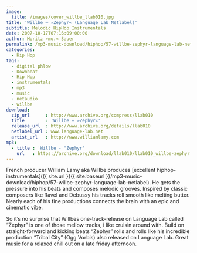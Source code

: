 ```yaml
---
image:
  title: /images/cover_willbe_llab010.jpg
title: 'Willbe – »Zephyr« (Language Lab Netlabel)'
subtitle: Melodic HipHop Instrumentals
date: 2007-10-17T07:16:09+00:00
author: Moritz »mo.« Sauer
permalink: /mp3-music-download/hiphop/57-willbe-zephyr-language-lab-netlabel
categories:
  - Hip Hop
tags:
  - digital phlow
  - Downbeat
  - Hip Hop
  - instrumentals
  - mp3
  - music
  - netaudio
  - willbe
download:
  zip_url      : http://www.archive.org/compress/llab010
  title        : 'Willbe – »Zephyr«'
  release_url  : http://www.archive.org/details/llab010
  netlabel_url : www.language-lab.net
  artist_url   : http://www.williamlamy.com
mp3:
  - title : 'Willbe - "Zephyr'
    url   : https://archive.org/download/llab010/llab010_willbe-zephyr.mp3
---
```

French producer William Lamy aka Willbe produces [excellent hiphop-instrumentals]({{ site.url }}{{ site.baseurl }}/mp3-music-download/hiphop/57-willbe-zephyr-language-lab-netlabel). He gets the pressure into his beats and composes melodic grooves. Inspired by classic composers like Ravel and Debussy his tracks roll smooth like melting butter. Nearly each of his fine productions connects the brain with an epic and cinematic vibe.<!--more-->

So it’s no surprise that Willbes one-track-release on Language Lab called “Zephyr” is one of those mellow tracks, i like cruisin around with. Build on straight-forward and kicking beats “Zephyr” rolls and rolls like his incredible production “Tribal City” (Ogg Vorbis) also released on Language Lab. Great music for a relaxed chill out on a late friday afternoon.
